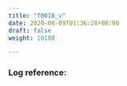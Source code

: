 ```yaml
---
title: "f0018_v"
date: 2020-08-09T01:36:28+88:00
draft: false
weight: 10180

---
```


### Log reference: <no value>

```
